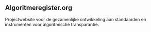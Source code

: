 ## Algoritmeregister.org

Projectwebsite voor de gezamenlijke ontwikkeling aan standaarden en instrumenten voor algoritmische transparantie.
